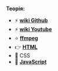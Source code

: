**Теорія:**

* ⚡ **[wiki Github](https://github.com/ViktorWEBS/wiki/wiki/wiki-github/)**
* ⚡ **[wiki Youtube](https://github.com/ViktorWEBS/wiki/wiki/Wiki-Youtube)**
* ⭐️ **[ffmpeg](https://github.com/ViktorWEBS/ffmpeg/wiki/_Sidebar-Menu-ffmpeg/)**
* 👉 **[HTML](https://github.com/ViktorWEBS/html/wiki/_Sidebar-Menu-HTML/)**
* 🔔 CSS
* 🌟 **[JavaScript](https://github.com/ViktorWEBS/JavaScript/wiki/_Sidebar-Menu/)**
